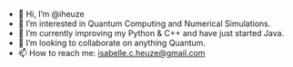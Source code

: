 - 👋 Hi, I’m @iheuze
- 👀 I’m interested in Quantum Computing and Numerical Simulations.
- 🌱 I’m currently improving my Python & C++ and have just started Java.
- 💞️ I’m looking to collaborate on anything Quantum.
- 📫 How to reach me: isabelle.c.heuze@gmail.com

<!---
iheuze/iheuze is a ✨ special ✨ repository because its `README.md` (this file) appears on your GitHub profile.
You can click the Preview link to take a look at your changes.
--->
